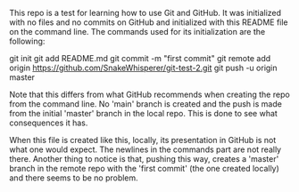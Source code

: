 This repo is a test for learning how to use Git and GitHub. It was initialized with no files and no commits on GitHub and initialized with this README file on the command line.
The commands used for its initialization are the following:

git init
git add README.md
git commit -m "first commit"
git remote add origin https://github.com/SnakeWhisperer/git-test-2.git
git push -u origin master

Note that this differs from what GitHub recommends when creating the repo from the command line. No 'main' branch is created and the push is made from the initial 'master' branch in the local repo.
This is done to see what consequences it has.

When this file is created like this, locally, its presentation in GitHub is not what one would expect. The newlines in the commands part are not really there.
Another thing to notice is that, pushing this way, creates a 'master' branch in the remote repo with the 'first commit' (the one created locally) and there seems to be no problem.